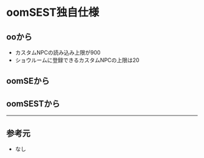 # oomSEST独自仕様

## ooから
* カスタムNPCの読み込み上限が900
* ショウルームに登録できるカスタムNPCの上限は20

## oomSEから

## oomSESTから

---

## 参考元
* なし
